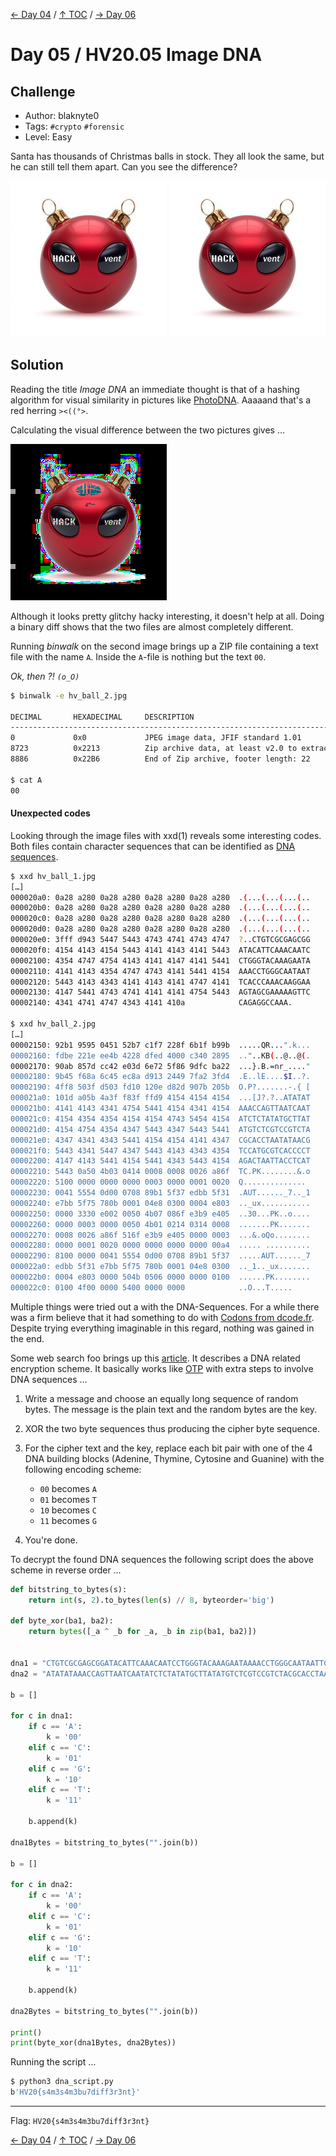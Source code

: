 [← Day 04](../day04/) / [↑ TOC](../README.md) / [→ Day 06](../day06/)


# Day 05 / HV20.05 Image DNA



## Challenge

<!-- ...10....:...20....:...30....:...40....:...50....:...60....:...70....:. -->
* Author: blaknyte0
* Tags:   `#crypto` `#forensic`
* Level:  Easy

Santa has thousands of Christmas balls in stock. They all look the same, but he
can still tell them apart. Can you see the difference?

![](hv_ball_1.jpg) ![](hv_ball_2.jpg)



## Solution

Reading the title _Image DNA_ an immediate thought is that of a hashing
algorithm for visual similarity in pictures like [PhotoDNA]. Aaaaand that's a
red herring `><((°>`.

[PhotoDNA]: https://en.wikipedia.org/wiki/PhotoDNA

Calculating the visual difference between the two pictures gives …

![](hv_ball_diff.jpg)

Although it looks pretty glitchy hacky interesting, it doesn't help at all.
Doing a binary diff shows that the two files are almost completely different.

Running _binwalk_ on the second image brings up a ZIP file containing a text
file with the name `A`. Inside the `A`-file is nothing but the text `00`. 

_Ok, then ?! `(o_O)`_

```sh
$ binwalk -e hv_ball_2.jpg

DECIMAL       HEXADECIMAL     DESCRIPTION
--------------------------------------------------------------------------------
0             0x0             JPEG image data, JFIF standard 1.01
8723          0x2213          Zip archive data, at least v2.0 to extract, uncompressed size: 3, name: A
8886          0x22B6          End of Zip archive, footer length: 22

$ cat A
00
```



#### Unexpected codes

<!-- ...10....:...20....:...30....:...40....:...50....:...60....:...70....:. -->

Looking through the image files with xxd(1) reveals some interesting codes. Both
files contain character sequences that can be identified as [DNA sequences].

[DNA sequences]: https://en.wikipedia.org/wiki/Nucleic_acid_sequence

```sh
$ xxd hv_ball_1.jpg
[…]
000020a0: 0a28 a280 0a28 a280 0a28 a280 0a28 a280  .(...(...(...(..
000020b0: 0a28 a280 0a28 a280 0a28 a280 0a28 a280  .(...(...(...(..
000020c0: 0a28 a280 0a28 a280 0a28 a280 0a28 a280  .(...(...(...(..
000020d0: 0a28 a280 0a28 a280 0a28 a280 0a28 a280  .(...(...(...(..
000020e0: 3fff d943 5447 5443 4743 4741 4743 4747  ?..CTGTCGCGAGCGG
000020f0: 4154 4143 4154 5443 4141 4143 4141 5443  ATACATTCAAACAATC
00002100: 4354 4747 4754 4143 4141 4147 4141 5441  CTGGGTACAAAGAATA
00002110: 4141 4143 4354 4747 4743 4141 5441 4154  AAACCTGGGCAATAAT
00002120: 5443 4143 4343 4141 4143 4141 4747 4141  TCACCCAAACAAGGAA
00002130: 4147 5441 4743 4741 4141 4141 4754 5443  AGTAGCGAAAAAGTTC
00002140: 4341 4741 4747 4343 4141 410a            CAGAGGCCAAA.

$ xxd hv_ball_2.jpg
[…]
00002150: 92b1 9595 0451 52b7 c1f7 228f 6b1f b99b  .....QR...".k...
00002160: fdbe 221e ee4b 4228 dfed 4000 c340 2895  .."..KB(..@..@(.
00002170: 90ab 857d cc42 e03d 6e72 5f86 9dfc ba22  ...}.B.=nr_...."
00002180: 9b45 f68a 6c45 ec8a d913 2449 7fa2 3fd4  .E..lE....$I..?.
00002190: 4ff8 503f d503 fd10 120e d82d 907b 205b  O.P?.......-.{ [
000021a0: 101d a05b 4a3f f83f ffd9 4154 4154 4154  ...[J?.?..ATATAT
000021b0: 4141 4143 4341 4754 5441 4154 4341 4154  AAACCAGTTAATCAAT
000021c0: 4154 4354 4354 4154 4154 4743 5454 4154  ATCTCTATATGCTTAT
000021d0: 4154 4754 4354 4347 5443 4347 5443 5441  ATGTCTCGTCCGTCTA
000021e0: 4347 4341 4343 5441 4154 4154 4141 4347  CGCACCTAATATAACG
000021f0: 5443 4341 5447 4347 5443 4143 4343 4354  TCCATGCGTCACCCCT
00002200: 4147 4143 5441 4154 5441 4343 5443 4154  AGACTAATTACCTCAT
00002210: 5443 0a50 4b03 0414 0008 0008 0026 a86f  TC.PK........&.o
00002220: 5100 0000 0000 0000 0003 0000 0001 0020  Q.............. 
00002230: 0041 5554 0d00 0708 89b1 5f37 edbb 5f31  .AUT......_7.._1
00002240: e7bb 5f75 780b 0001 04e8 0300 0004 e803  .._ux...........
00002250: 0000 3330 e002 0050 4b07 086f e3b9 e405  ..30...PK..o....
00002260: 0000 0003 0000 0050 4b01 0214 0314 0008  .......PK.......
00002270: 0008 0026 a86f 516f e3b9 e405 0000 0003  ...&.oQo........
00002280: 0000 0001 0020 0000 0000 0000 0000 00a4  ..... ..........
00002290: 8100 0000 0041 5554 0d00 0708 89b1 5f37  .....AUT......_7
000022a0: edbb 5f31 e7bb 5f75 780b 0001 04e8 0300  .._1.._ux.......
000022b0: 0004 e803 0000 504b 0506 0000 0000 0100  ......PK........
000022c0: 0100 4f00 0000 5400 0000 0000            ..O...T.....
``` 

<!-- ...10....:...20....:...30....:...40....:...50....:...60....:...70....:. -->
Multiple things were tried out a with the DNA-Sequences. For a while there was 
a firm believe that it had something to do with [Codons from dcode.fr]. Despite
trying everything imaginable in this regard, nothing was gained in the end.

[Codons from dcode.fr]: https://www.dcode.fr/codons-genetic-code

Some web search foo brings up this [article]. It describes a DNA related
encryption scheme. It basically works like [OTP] with extra steps to involve DNA
sequences …

[article]: https://www.geeksforgeeks.org/dna-cryptography/
[OTP]: https://en.wikipedia.org/wiki/One-time_pad

1. Write a message and choose an equally long sequence of random bytes.
   The message is the plain text and the random bytes are the key.

2. XOR the two byte sequences thus producing the cipher byte sequence.

3. For the cipher text and the key, replace each bit pair with one of the 4 DNA
   building blocks (Adenine, Thymine, Cytosine and Guanine) with the following
   encoding scheme:

   * `00` becomes `A`
   * `01` becomes `T`
   * `10` becomes `C`
   * `11` becomes `G`

4. You're done.


To decrypt the found DNA sequences the following script does the above scheme
in reverse order …

```python
def bitstring_to_bytes(s):
    return int(s, 2).to_bytes(len(s) // 8, byteorder='big')

def byte_xor(ba1, ba2):
    return bytes([_a ^ _b for _a, _b in zip(ba1, ba2)])


dna1 = "CTGTCGCGAGCGGATACATTCAAACAATCCTGGGTACAAAGAATAAAACCTGGGCAATAATTCACCCAAACAAGGAAAGTAGCGAAAAAGTTCCAGAGGCCAAA"
dna2 = "ATATATAAACCAGTTAATCAATATCTCTATATGCTTATATGTCTCGTCCGTCTACGCACCTAATATAACGTCCATGCGTCACCCCTAGACTAATTACCTCATTC"

b = []

for c in dna1:
    if c == 'A':
        k = '00'
    elif c == 'C':
        k = '01'
    elif c == 'G':
        k = '10'
    elif c == 'T':
        k = '11'

    b.append(k)

dna1Bytes = bitstring_to_bytes("".join(b))

b = []

for c in dna2:
    if c == 'A':
        k = '00'
    elif c == 'C':
        k = '01'
    elif c == 'G':
        k = '10'
    elif c == 'T':
        k = '11'

    b.append(k)

dna2Bytes = bitstring_to_bytes("".join(b))

print()
print(byte_xor(dna1Bytes, dna2Bytes))
```

Running the script …

```sh
$ python3 dna_script.py
b'HV20{s4m3s4m3bu7diff3r3nt}'
```

--------------------------------------------------------------------------------

Flag: `HV20{s4m3s4m3bu7diff3r3nt}`

[← Day 04](../day04/) / [↑ TOC](../README.md) / [→ Day 06](../day06/)
